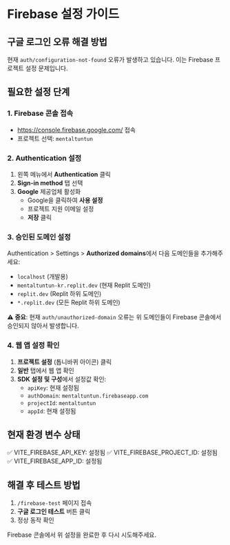 # Firebase 설정 가이드

## 구글 로그인 오류 해결 방법

현재 `auth/configuration-not-found` 오류가 발생하고 있습니다. 이는 Firebase 프로젝트 설정 문제입니다.

## 필요한 설정 단계

### 1. Firebase 콘솔 접속
- https://console.firebase.google.com/ 접속
- 프로젝트 선택: `mentaltuntun`

### 2. Authentication 설정
1. 왼쪽 메뉴에서 **Authentication** 클릭
2. **Sign-in method** 탭 선택
3. **Google** 제공업체 활성화
   - Google을 클릭하여 **사용 설정**
   - 프로젝트 지원 이메일 설정
   - **저장** 클릭

### 3. 승인된 도메인 설정
Authentication > Settings > **Authorized domains**에서 다음 도메인들을 추가해주세요:
- `localhost` (개발용)
- `mentaltuntun-kr.replit.dev` (현재 Replit 도메인)
- `replit.dev` (Replit 하위 도메인)
- `*.replit.dev` (모든 Replit 하위 도메인)

**⚠️ 중요**: 현재 `auth/unauthorized-domain` 오류는 위 도메인들이 Firebase 콘솔에서 승인되지 않아서 발생합니다.

### 4. 웹 앱 설정 확인
1. **프로젝트 설정** (톱니바퀴 아이콘) 클릭
2. **일반** 탭에서 웹 앱 확인
3. **SDK 설정 및 구성**에서 설정값 확인:
   - `apiKey`: 현재 설정됨
   - `authDomain`: `mentaltuntun.firebaseapp.com`
   - `projectId`: `mentaltuntun`
   - `appId`: 현재 설정됨

## 현재 환경 변수 상태
✅ VITE_FIREBASE_API_KEY: 설정됨
✅ VITE_FIREBASE_PROJECT_ID: 설정됨  
✅ VITE_FIREBASE_APP_ID: 설정됨

## 해결 후 테스트 방법
1. `/firebase-test` 페이지 접속
2. **구글 로그인 테스트** 버튼 클릭
3. 정상 동작 확인

Firebase 콘솔에서 위 설정을 완료한 후 다시 시도해주세요.